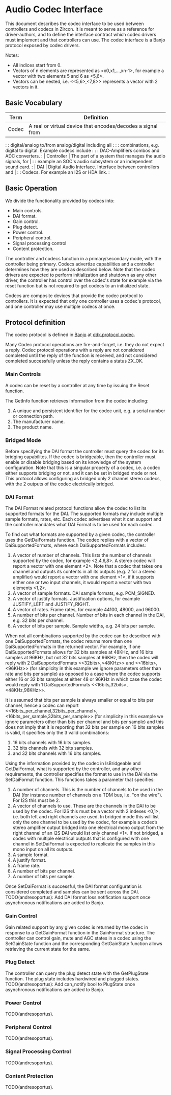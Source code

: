# Audio Codec Interface

This document describes the codec interface to be used between controllers and
codecs in Zircon. It is meant to serve as a reference for driver-authors, and to
define the interface contract which codec drivers must implement and that
controllers can use. The codec interface is a Banjo protocol exposed by codec
drivers.

Notes:

-   All indices start from 0.
-   Vectors of n elements are represented as <x0,x1,...,xn-1>, for example a
    vector with two elements 5 and 6 as <5,6>.
-   Vectors can be nested, i.e. <<5,6>,<7,8>> represents a vector with 2 vectors
    in it.

## Basic Vocabulary

| Term       | Definition                                                     |
| ---------- | -------------------------------------------------------------- |
| Codec      | A real or virtual device that encodes/decodes a signal from    |
:            : digital/analog to/from analog/digital including all            :
:            : combinations, e.g. digital to digital. Example codecs include  :
:            : DAC-Amplifiers combos and ADC converters.                      :
| Controller | The part of a system that manages the audio signals, for       |
:            : example an SOC's audio subsystem or an independent sound card. :
| DAI        | Digital Audio Interface. Interface between controllers and     |
:            : Codecs. For example an I2S or HDA link.                        :

## Basic Operation

We divide the functionality provided by codecs into:

-   Main controls.
-   DAI format.
-   Gain control.
-   Plug detect.
-   Power control.
-   Peripheral control.
-   Signal processing control
-   Content protection.

The controller and codecs function in a primary/secondary mode, with the
controller being primary. Codecs advertize capabilities and a controller
determines how they are used as described below. Note that the codec drivers are
expected to perform initialization and shutdown as any other driver, the
controller has control over the codec's state for example via the reset function
but is not required to get codecs to an initialized state.

Codecs are composite devices that provide the codec protocol to controllers. It
is expected that only one controller uses a codec's protocol, and one controller
may use multiple codecs at once.

## Protocol definition

The codec protocol is defined in [Banjo](../ddk/banjo-tutorial.md) at
[ddk.protocol.codec](/zircon/system/banjo/ddk.protocol.codec/codec.banjo).

Many Codec protocol operations are fire-and-forget, i.e. they do not expect a
reply. Codec protocol operations with a reply are not considered completed until
the reply of the function is received, and not considered completed successfully
unless the reply contains a status ZX_OK.

### Main Controls

A codec can be reset by a controller at any time by issuing the Reset function.

The GetInfo function retrieves information from the codec including:

1.  A unique and persistent identifier for the codec unit, e.g. a serial number
    or connection path.
1.  The manufacturer name.
1.  The product name.

### Bridged Mode

Before specifying the DAI format the controller must query the codec for its
bridging capabilites. If the codec is bridgeable, then the controller must
enable or disable bridging based on its knowledge of the system configuration.
Note that this is a singular property of a codec, i.e. a codec either supports
bridging or not, and it can be set in bridged mode or not. This protocol allows
configuring as bridged only 2 channel stereo codecs, with the 2 outputs of the
codec electrically bridged.

### DAI Format

The DAI Format related protocol functions allow the codec to list its supported
formats for the DAI. The supported formats may include multiple sample formats,
rates, etc. Each codec advertises what it can support and the controller
mandates what DAI Format is to be used for each codec.

To find out what formats are supported by a given codec, the controller uses the
GetDaiFormats function. The codec replies with a vector of DaiSupportedFormats,
where each DaiSupportedFormats includes:

1.  A vector of number of channels. This lists the number of channels supported
    by the codec, for example <2,4,6,8>. A stereo codec will report a vector
    with one element <2>. Note that a codec that takes one channel and outputs
    its contents in all its outputs (e.g. 2 for a stereo amplifier) would report
    a vector with one element <1>, if it supports either one or two input
    channels, it would report a vector with two elements <1,2>.
2.  A vector of sample formats. DAI sample formats, e.g. PCM_SIGNED.
3.  A vector of justify formats. Justification options, for example JUSTIFY_LEFT
    and JUSTIFY_RIGHT.
4.  A vector of rates. Frame rates, for example 44100, 48000, and 96000.
5.  A number of bits per channel. Number of bits in each channel in the DAI,
    e.g. 32 bits per channel.
6.  A vector of bits per sample. Sample widths, e.g. 24 bits per sample.

When not all combinations supported by the codec can be described with one
DaiSupportedFormats, the codec returns more than one DaiSupportedFormats in the
returned vector. For example, if one DaiSupportedFormats allows for 32 bits
samples at 48KHz, and 16 bits samples at 96KHz, but not 32 bits samples at
96KHz, then the codec will reply with 2 DaiSupportedFormats <<32bits>,<48KHz>>
and <<16bits>,<96KHz>> (for simplicity in this example we ignore parameters
other than rate and bits per sample) as opposed to a case where the codec
supports either 16 or 32 bits samples at either 48 or 96KHz in which case the
codec would reply with 1 DaiSupportedFormats <<16bits,32bits>,<48KHz,96KHz>>.

It is assumed that bits per sample is always smaller or equal to bits per
channel, hence a codec can report
<<16bits_per_channel,32bits_per_channel>,<16bits_per_sample,32bits_per_sample>>
(for simplicity in this example we ignore parameters other than bits per channel
and bits per sample) and this does not imply that it is reporting that 32 bits
per sample on 16 bits samples is valid, it specifies only the 3 valid
combinations:

1.  16 bits channels with 16 bits samples.
2.  32 bits channels with 32 bits samples.
3.  and 32 bits channels with 16 bits samples.

Using the information provided by the codec in IsBridgeable and GetDaiFormat,
what is supported by the controller, and any other requirements, the controller
specifies the format to use in the DAI via the SetDaiFormat function. This
functions takes a parameter that specifies:

1.  A number of channels. This is the number of channels to be used in the DAI
    (for instance number of channels on a TDM bus, i.e. "on the wire"). For I2S
    this must be 2.
2.  A vector of channels to use. These are the channels in the DAI to be used by
    the codec. For I2S this must be a vector with 2 indexes <0,1>, i.e. both
    left and right channels are used. In bridged mode this will list only the
    one channel to be used by the codec, for example a codec’s stereo amplifier
    output bridged into one electrical mono output from the right channel of an
    I2S DAI would list only channel <1>. If not bridged, a codec with multiple
    electrical outputs that is configured with one channel in SetDaiFormat is
    expected to replicate the samples in this mono input on all its outputs.
3.  A sample format.
4.  A justify format.
5.  A frame rate.
6.  A number of bits per channel.
7.  A number of bits per sample.

Once SetDaiFormat is successful, the DAI format configuration is considered
completed and samples can be sent across the DAI. TODO(andresoportus): Add DAI
format loss notification support once asynchronous notifications are added to
Banjo.

### Gain Control

Gain related support by any given codec is returned by the codec in response to
a GetGainFormat function in the GainFormat structure. The controller can control
gain, mute and AGC states in a codec using the SetGainState function and the
corresponding GetGainState function allows retrieving the current state for the
same.

### Plug Detect

The controller can query the plug detect state with the GetPlugState function.
The plug state includes hardwired and plugged states. TODO(andresoportus): Add
can_notify bool to PlugState once asynchronous notifications are added to Banjo.

### Power Control

TODO(andresoportus).

### Peripheral Control

TODO(andresoportus).

### Signal Processing Control

TODO(andresoportus).

### Content Protection

TODO(andresoportus).
